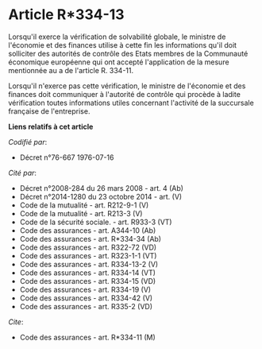 # Article R*334-13

Lorsqu'il exerce la vérification de solvabilité globale, le ministre de l'économie et des finances utilise à cette fin les
informations qu'il doit solliciter des autorités de contrôle des Etats membres de la Communauté économique européenne qui ont
accepté l'application de la mesure mentionnée au a de l'article R. 334-11.

Lorsqu'il n'exerce pas cette vérification, le ministre de l'économie et des finances doit communiquer à l'autorité de
contrôle qui procède à ladite vérification toutes informations utiles concernant l'activité de la succursale française de
l'entreprise.

**Liens relatifs à cet article**

_Codifié par_:

  - Décret n°76-667 1976-07-16

_Cité par_:

  - Décret n°2008-284 du 26 mars 2008 - art. 4 (Ab)
  - Décret n°2014-1280 du 23 octobre 2014 - art. (V)
  - Code de la mutualité - art. R212-9-1 (V)
  - Code de la mutualité - art. R213-3 (V)
  - Code de la sécurité sociale. - art. R933-3 (VT)
  - Code des assurances - art. A344-10 (Ab)
  - Code des assurances - art. R*334-34 (Ab)
  - Code des assurances - art. R322-72 (VD)
  - Code des assurances - art. R323-1-1 (VT)
  - Code des assurances - art. R334-13-2 (V)
  - Code des assurances - art. R334-14 (VT)
  - Code des assurances - art. R334-15 (VD)
  - Code des assurances - art. R334-19 (V)
  - Code des assurances - art. R334-42 (V)
  - Code des assurances - art. R335-2 (VD)

_Cite_:

  - Code des assurances - art. R*334-11 (M)
